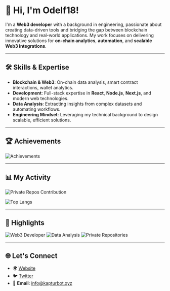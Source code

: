 # 👋 Hi, I'm Odelf18!

I'm a **Web3 developer** with a background in engineering, passionate about creating data-driven tools and bridging the gap between blockchain technology and real-world applications. My work focuses on delivering innovative solutions for **on-chain analytics**, **automation**, and **scalable Web3 integrations**.

---

## 🛠️ Skills & Expertise

- **Blockchain & Web3**: On-chain data analysis, smart contract interactions, wallet analytics.
- **Development**: Full-stack expertise in **React**, **Node.js**, **Next.js**, and modern web technologies.
- **Data Analysis**: Extracting insights from complex datasets and automating workflows.
- **Engineering Mindset**: Leveraging my technical background to design scalable, efficient solutions.

---

## 🏆 Achievements

![Achievements](https://github-profile-trophy.vercel.app/?username=Odelf18&theme=onedark&row=1&no-frame=true)

---

## 📊 My Activity

![Private Repos Contribution](https://github-readme-stats.vercel.app/api?username=Odelf18&count_private=true&show_icons=true&theme=radical)

![Top Langs](https://github-readme-stats.vercel.app/api/top-langs/?username=Odelf18&layout=compact&theme=radical&count_private=true)

---

## 🚀 Highlights

![Web3 Developer](https://img.shields.io/badge/Web3-Developer-blueviolet?style=for-the-badge&logo=ethereum)
![Data Analysis](https://img.shields.io/badge/Data-Analysis-brightgreen?style=for-the-badge&logo=python)
![Private Repositories](https://img.shields.io/badge/99%25-Private-lightgrey?style=for-the-badge&logo=github)

---

## 🌐 Let's Connect

- 🌍 [Website](https://www.kapturbot.xyz/)
- 🐦 [Twitter](https://x.com/Odelf2)
- 📧 **Email**: info@kapturbot.xyz
